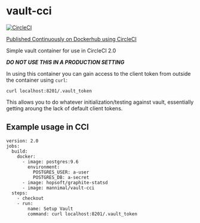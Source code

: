 # vault-cci

[![CircleCI](https://circleci.com/gh/AlexanderMann/vault-cci.svg?style=svg)](https://circleci.com/gh/AlexanderMann/vault-cci)

[Published Continuously on Dockerhub using CircleCI](https://hub.docker.com/r/mannimal/vault-cci/)

Simple vault container for use in CircleCI 2.0

***DO NOT USE THIS IN A PRODUCTION SETTING***

In using this container you can gain access to the client token from outside the container using `curl`:

```
curl localhost:8201/.vault_token
```

This allows you to do whatever initialization/testing against vault, essentially getting aroung the lack of default client tokens.

## Example usage in CCI

```
version: 2.0
jobs:
  build:
    docker:
      - image: postgres:9.6
        environment:
          POSTGRES_USER: a-user
          POSTGRES_DB: a-secret
      - image: hopsoft/graphite-statsd
      - image: mannimal/vault-cci
  steps:
    - checkout
    - run:
        name: Setup Vault
        command: curl localhost:8201/.vault_token
```
